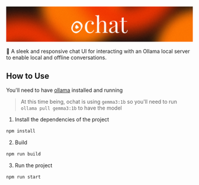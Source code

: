 ![ochat logo](/public/banner.jpg)

🚀 A sleek and responsive chat UI for interacting with an Ollama local server to enable local and offline conversations.

## How to Use

You'll need to have [ollama](https://ollama.com) installed and running

> At this time being, ochat is using `gemma3:1b` so you'll need to run `ollama pull gemma3:1b` to have the model

1. Install the dependencies of the project

```bash
npm install
```

2. Build

```bash
npm run build
```

3. Run the project

```bash
npm run start
```

